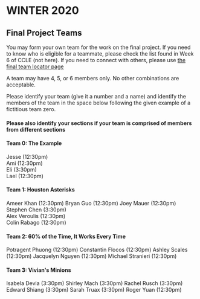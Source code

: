 # WINTER 2020

## Final Project Teams

You may form your own team for the work on the final project.  If you need to know who is eligible for a teammate, please check the list found in Week 6 of CCLE (not here).  If you need to connect with others, please use [the final team locator page](FinalTeamLocator.md)

A team may have 4, 5, or 6 members only.  No other combinations are acceptable. 

Please identify your team (give it a number and a name) and identify the members of the team in the space below following the given example of a fictitious team zero. <h4>Please also identify your sections if your team is comprised of members from different sections</h4>

#### Team 0: The Example  

Jesse (12:30pm)  
Ami (12:30pm)  
Eli (3:30pm)  
Lael (12:30pm)  

#### Team 1: Houston Asterisks  

Ameer Khan (12:30pm) 
Bryan Guo (12:30pm) 
Joey Mauer (12:30pm) 
Stephen Chen (3:30pm)  
Alex Veroulis (12:30pm)  
Colin Rabago (12:30pm)   

#### Team 2: 60% of the Time, It Works Every Time  

Potragent Phuong (12:30pm)
Constantin Flocos (12:30pm)
Ashley Scales (12:30pm)
Jacquelyn Nguyen (12:30pm)
Michael Stranieri (12:30pm)

#### Team 3: Vivian's Minions
Isabela Devia (3:30pm)
Shirley Mach (3:30pm)
Rachel Rusch (3:30pm)
Edward Shiang (3:30pm) 
Sarah Truax (3:30pm)
Roger Yuan (12:30pm) 
